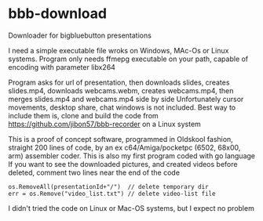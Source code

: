 # bbb-download
Downloader for bigbluebutton presentations

I need a simple executable file wroks on Windows, MAc-Os or Linux systems. Program only needs ffmepg executable on your path, capable of encoding with parameter libx264

Program asks for url of presentation, then downloads slides, creates slides.mp4, downloads webcams.webm, creates webcams.mp4, then merges slides.mp4 and webcams.mp4 side by side
Unfortunately cursor movements, desktop share, chat windows is not included. Best way to include them is, clone and build the code from https://github.com/jibon57/bbb-recorder on a Linux system

This is a proof of concept software, programmed in Oldskool fashion, straight 200 lines of code, by an ex c64/Amiga/pocketpc (6502, 68x00, arm) assembler coder.
This is also my first program coded with go language
If you want to see the downloaded pictures, and created videos before deleted, comment two lines near the end of the code

    os.RemoveAll(presentationId+"/")  // delete temporary dir
    err = os.Remove("video_list.txt") // delete video-list file
  
 I didn't tried the code on Linux or Mac-OS systems, but I expect no problem
